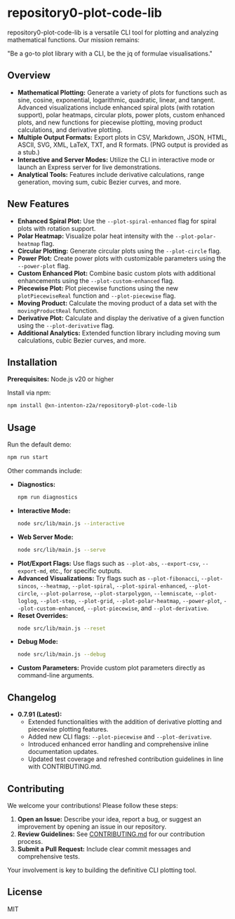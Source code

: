 # repository0-plot-code-lib

repository0-plot-code-lib is a versatile CLI tool for plotting and analyzing mathematical functions. Our mission remains:

"Be a go-to plot library with a CLI, be the jq of formulae visualisations."

## Overview

- **Mathematical Plotting:** Generate a variety of plots for functions such as sine, cosine, exponential, logarithmic, quadratic, linear, and tangent. Advanced visualizations include enhanced spiral plots (with rotation support), polar heatmaps, circular plots, power plots, custom enhanced plots, and new functions for piecewise plotting, moving product calculations, and derivative plotting.
- **Multiple Output Formats:** Export plots in CSV, Markdown, JSON, HTML, ASCII, SVG, XML, LaTeX, TXT, and R formats. (PNG output is provided as a stub.)
- **Interactive and Server Modes:** Utilize the CLI in interactive mode or launch an Express server for live demonstrations.
- **Analytical Tools:** Features include derivative calculations, range generation, moving sum, cubic Bezier curves, and more.

## New Features

- **Enhanced Spiral Plot:** Use the `--plot-spiral-enhanced` flag for spiral plots with rotation support.
- **Polar Heatmap:** Visualize polar heat intensity with the `--plot-polar-heatmap` flag.
- **Circular Plotting:** Generate circular plots using the `--plot-circle` flag.
- **Power Plot:** Create power plots with customizable parameters using the `--power-plot` flag.
- **Custom Enhanced Plot:** Combine basic custom plots with additional enhancements using the `--plot-custom-enhanced` flag.
- **Piecewise Plot:** Plot piecewise functions using the new `plotPiecewiseReal` function and `--plot-piecewise` flag.
- **Moving Product:** Calculate the moving product of a data set with the `movingProductReal` function.
- **Derivative Plot:** Calculate and display the derivative of a given function using the `--plot-derivative` flag.
- **Additional Analytics:** Extended function library including moving sum calculations, cubic Bezier curves, and more.

## Installation

**Prerequisites:** Node.js v20 or higher

Install via npm:

```bash
npm install @xn-intenton-z2a/repository0-plot-code-lib
```

## Usage

Run the default demo:

```bash
npm run start
```

Other commands include:

- **Diagnostics:**
  ```bash
  npm run diagnostics
  ```
- **Interactive Mode:**
  ```bash
  node src/lib/main.js --interactive
  ```
- **Web Server Mode:**
  ```bash
  node src/lib/main.js --serve
  ```
- **Plot/Export Flags:** Use flags such as `--plot-abs`, `--export-csv`, `--export-md`, etc., for specific outputs.
- **Advanced Visualizations:** Try flags such as `--plot-fibonacci`, `--plot-sincos`, `--heatmap`, `--plot-spiral`, `--plot-spiral-enhanced`, `--plot-circle`, `--plot-polarrose`, `--plot-starpolygon`, `--lemniscate`, `--plot-loglog`, `--plot-step`, `--plot-grid`, `--plot-polar-heatmap`, `--power-plot`, `--plot-custom-enhanced`, `--plot-piecewise`, and `--plot-derivative`.
- **Reset Overrides:**
  ```bash
  node src/lib/main.js --reset
  ```
- **Debug Mode:**
  ```bash
  node src/lib/main.js --debug
  ```
- **Custom Parameters:** Provide custom plot parameters directly as command-line arguments.

## Changelog

- **0.7.91 (Latest):**
  - Extended functionalities with the addition of derivative plotting and piecewise plotting features.
  - Added new CLI flags: `--plot-piecewise` and `--plot-derivative`.
  - Introduced enhanced error handling and comprehensive inline documentation updates.
  - Updated test coverage and refreshed contribution guidelines in line with CONTRIBUTING.md.

## Contributing

We welcome your contributions! Please follow these steps:

1. **Open an Issue:** Describe your idea, report a bug, or suggest an improvement by opening an issue in our repository.
2. **Review Guidelines:** See [CONTRIBUTING.md](./CONTRIBUTING.md) for our contribution process.
3. **Submit a Pull Request:** Include clear commit messages and comprehensive tests.

Your involvement is key to building the definitive CLI plotting tool.

## License

MIT
